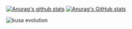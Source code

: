 [![Anurag's github stats](https://github-readme-stats.vercel.app/api?username=hyouhyan&show_icons=true)](https://github.com/anuraghazra/github-readme-stats)
[![Anurag's GitHub stats](https://github-readme-stats.vercel.app/api?username=hyouhyan)](https://github.com/anuraghazra/github-readme-stats)

![kusa evolution](https://kusa-evolution.onrender.com/evolution?username=hyouhyan)
